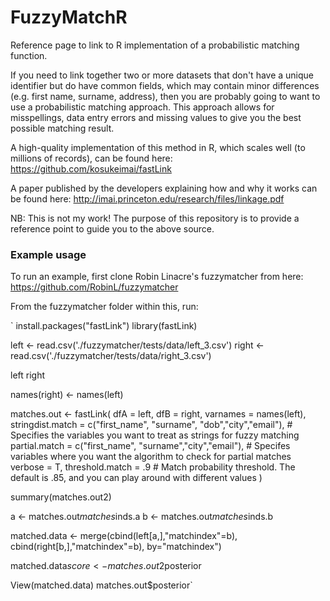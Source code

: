# FuzzyMatchR
Reference page to link to R implementation of a probabilistic matching function.

If you need to link together two or more datasets that don't have a unique identifier but do have common fields, which may contain minor differences (e.g. first name, surname, address), then you are probably going to want to use a probabilistic matching approach. This approach allows for misspellings, data entry errors and missing values to give you the best possible matching result.

A high-quality implementation of this method in R, which scales well (to millions of records), can be found here: https://github.com/kosukeimai/fastLink

A paper published by the developers explaining how and why it works can be found here: http://imai.princeton.edu/research/files/linkage.pdf

NB: This is not my work! The purpose of this repository is to provide a reference point to guide you to the above source.

### Example usage ###

To run an example, first clone Robin Linacre's fuzzymatcher from here: https://github.com/RobinL/fuzzymatcher

From the fuzzymatcher folder within this, run:

`
install.packages("fastLink")
library(fastLink)

left <- read.csv('./fuzzymatcher/tests/data/left_3.csv')
right <- read.csv('./fuzzymatcher/tests/data/right_3.csv')

left
right

names(right) <- names(left)

matches.out <- fastLink(
  dfA = left, dfB = right, 
  varnames = names(left),
  stringdist.match = c("first_name", "surname", "dob","city","email"), # Specifies the variables you want to treat as strings for fuzzy matching
  partial.match = c("first_name", "surname","city","email"), # Specifes variables where you want the algorithm to check for partial matches
  verbose = T,
  threshold.match = .9 # Match probability threshold. The default is .85, and you can play around with different values
)

summary(matches.out2)

a <- matches.out$matches$inds.a
b <- matches.out$matches$inds.b

matched.data <- merge(cbind(left[a,],"matchindex"=b),
                      cbind(right[b,],"matchindex"=b),
                      by="matchindex")

matched.data$score <- matches.out2$posterior

View(matched.data)
matches.out$posterior`
